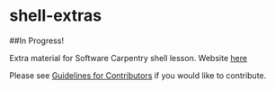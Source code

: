 # shell-extras

##In Progress!

Extra material for Software Carpentry shell lesson.  Website [here](http://swcarpentry.github.io/shell-extras/)

Please see [Guidelines for Contributors](contributing.md) if you would like to contribute.  